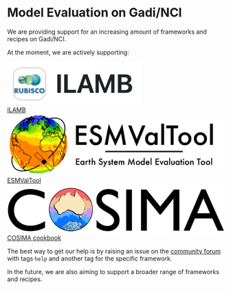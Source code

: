 # Model Evaluation on Gadi/NCI

We are providing support for an increasing amount of frameworks and recipes on Gadi/NCI.

At the moment, we are actively supporting:

<div class="card-container">
    <a href="../model_evaluation_on_gadi/model_evaluation_on_gadi_ilamb" class="squared-card default-text-color">
        <div class="squared-card-image">
            <img src="../../assets/model_evaluation/logo_ilamb.png" alt="ILAMB"></img>
        </div>
        <div class="squared-card-text bold">ILAMB</div>
    </a>
    <a href="../model_evaluation_on_gadi/model_evaluation_on_gadi_esmvaltool" class="squared-card default-text-color">
        <div class="squared-card-image">
            <img src="../../assets/model_evaluation/logo_esmvaltool.png" alt="ESMValTool"></img>
        </div>
        <div class="squared-card-text bold">ESMValTool</div>
    </a>
    <a href="../model_evaluation_on_gadi/model_evaluation_on_gadi_pangeo_cosima" class="squared-card default-text-color">
        <div class="squared-card-image">
            <img src="../../assets/model_evaluation/logo_cosima.png" alt="Pangeo/COSIMA"></img>
        </div>
        <div class="squared-card-text bold">COSIMA cookbook</div>
    </a>
</div>

The best way to get our help is by raising an issue on the [community forum](https://forum.access-hive.org.au/) with tags `help` and another tag for the specific framework.

In the future, we are also aiming to support a broader range of frameworks and recipes.
